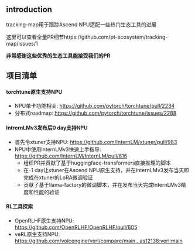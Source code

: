 ## introduction
tracking-map用于跟踪Ascend NPU适配一些热门生态工具的进展

这里可以查看全量PR细节https://github.com/pt-ecosystem/tracking-map/issues/1

**非常感谢这些优秀的生态工具能接受我们的PR**


## 项目清单

#### torchtune原生支持NPU

- NPU单卡功能相关: https://github.com/pytorch/torchtune/pull/2234
- 分布式roadmap: https://github.com/pytorch/torchtune/issues/2288

#### IntrernLMv3发布后0 day支持NPU

- 首先令xtuner支持NPU: https://github.com/InternLM/xtuner/pull/983
- NPU中使用InternLMv3快速上手指导: https://github.com/InternLM/InternLM/pull/816
    - 组织PR并贡献了基于huggingface-transformers直接推理的脚本
    - 在-1 day让xtuner在Ascend NPU原生支持，并在InternLMv3发布当天即完成在xtuner的LoRA微调验证
    - 贡献了基于llama-factory的微调脚本，并在发布当天完成InternLMv3精度和性能的验证

#### RL工具探索

- OpenRLHF原生支持NPU: https://github.com/OpenRLHF/OpenRLHF/pull/605
- veRL原生支持NPU: https://github.com/volcengine/verl/compare/main...as12138:verl:main
